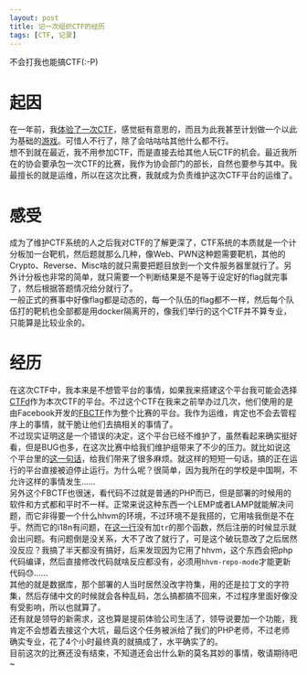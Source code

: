 ```yaml
---
layout: post
title: 记一次组织CTF的经历
tags: [CTF, 记录]
---
```


  不会打我也能搞CTF(:-P)<!--more-->    

# 起因
  在一年前，我[体验了一次CTF](/2019/12/16/ctf.html)，感觉挺有意思的，而且为此我甚至计划做一个以此为基础的[游戏](/2019/12/17/game.html)。可惜人不行了，除了会咕咕咕其他什么都不行。   
  想不到就在最近，我不用参加CTF，而是直接去给其他人玩CTF的机会。最近我所在的协会要承包一次CTF的比赛，我作为协会部门的部长，自然也要参与其中。我最擅长的就是运维，所以在这次比赛，我就成为负责维护这次CTF平台的运维了。   

# 感受
  成为了维护CTF系统的人之后我对CTF的了解更深了，CTF系统的本质就是一个计分板加一台靶机，然后题就那么几种，像Web、PWN这种题需要靶机，其他的Crypto、Reverse、Misc啥的就只需要把题目放到一个文件服务器里就行了。另外计分板也非常的简单，就只需要一个判断结果是不是等于设定好的flag就完事了，然后根据答题情况给分就行了。   
  一般正式的赛事中好像flag都是动态的，每一个队伍的flag都不一样，然后每个队伍打的靶机也全部都是用docker隔离开的，像我们举行的这个CTF并不算专业，只能算是比较业余的。

# 经历
  在这次CTF中，我本来是不想管平台的事情，如果我来搭建这个平台我可能会选择[CTFd](https://github.com/CTFd/CTFd)作为本次CTF的平台。不过这个CTF在我来之前举办过几次，他们使用的是由Facebook开发的[FBCTF](https://github.com/facebookarchive/fbctf)作为整个比赛的平台。我作为运维，肯定也不会去管程序上的事情，就干脆让他们去搞相关的事情了。   
  不过现实证明这是一个错误的决定，这个平台已经不维护了，虽然看起来确实挺好看，但是BUG也多，在这次比赛中给我们维护组带来了不少的压力。就比如说这个平台里的[这一句话](https://github.com/facebookarchive/fbctf/blob/4ec9b6be404fce1bed6d1066fccf10c4255767bb/database/countries.sql#L161)，给我们带来了很多麻烦。就这样的短短一句话，搞的正在运行的平台直接被迫停止运行。为什么呢？很简单，因为我所在的学校是中国啊，不允许这样的事情发生……   
  另外这个FBCTF也很迷，看代码不过就是普通的PHP而已，但是部署的时候用的软件和方式都和平时不一样。正常来说这种东西一个LEMP或者LAMP就能解决问题，而它非得要一个什么hhvm的环境，不过环境不是我搭的，它用啥我倒是不在乎。然而它的i18n有问题，在[这一行](https://github.com/facebookarchive/fbctf/blob/4ec9b6be404fce1bed6d1066fccf10c4255767bb/src/controllers/IndexController.php#L598)没有加`tr`的那个函数，然后注册的时候显示就会出问题。有问题倒是没关系，大不了改了就行了，可是这个破玩意改了之后居然没反应？我搞了半天都没有搞好，后来发现因为它用了hhvm，这个东西会把php代码编译，然后直接修改代码就啥反应都没有，必须用`hhvm-repo-mode`才能更新代码😓……   
  其他的就是数据库，那个部署的人当时居然没改字符集，用的还是拉丁文的字符集，然后存储中文的时候就会各种乱码，怎么搞都搞不回来，不过程序里面好像没有受影响，所以也就算了。   
  还有就是领导的新需求，这也算是提前体验公司生活了，领导说要加一个功能，我肯定不会想着去接这个大坑，最后这个任务被派给了我们的PHP老师，不过老师确实专业，花了4个小时最终真的就搞成了，水平确实了的。   
  目前这次的比赛还没有结束，不知道还会出什么新的莫名其妙的事情，敬请期待吧~
